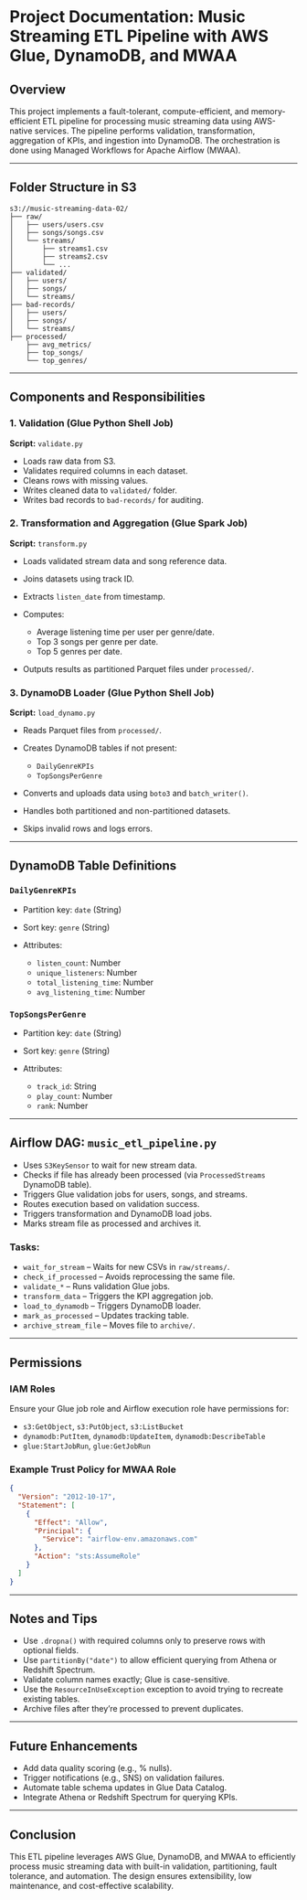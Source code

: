 # Project Documentation: Music Streaming ETL Pipeline with AWS Glue, DynamoDB, and MWAA

## Overview

This project implements a fault-tolerant, compute-efficient, and memory-efficient ETL pipeline for processing music streaming data using AWS-native services. The pipeline performs validation, transformation, aggregation of KPIs, and ingestion into DynamoDB. The orchestration is done using Managed Workflows for Apache Airflow (MWAA).

---

## Folder Structure in S3

```
s3://music-streaming-data-02/
├── raw/
│   ├── users/users.csv
│   ├── songs/songs.csv
│   └── streams/
│       ├── streams1.csv
│       ├── streams2.csv
│       └── ...
├── validated/
│   ├── users/
│   ├── songs/
│   └── streams/
├── bad-records/
│   ├── users/
│   ├── songs/
│   └── streams/
├── processed/
    ├── avg_metrics/
    ├── top_songs/
    └── top_genres/
```

---

## Components and Responsibilities

### 1. Validation (Glue Python Shell Job)

**Script:** `validate.py`

* Loads raw data from S3.
* Validates required columns in each dataset.
* Cleans rows with missing values.
* Writes cleaned data to `validated/` folder.
* Writes bad records to `bad-records/` for auditing.

### 2. Transformation and Aggregation (Glue Spark Job)

**Script:** `transform.py`

* Loads validated stream data and song reference data.
* Joins datasets using track ID.
* Extracts `listen_date` from timestamp.
* Computes:

  * Average listening time per user per genre/date.
  * Top 3 songs per genre per date.
  * Top 5 genres per date.
* Outputs results as partitioned Parquet files under `processed/`.

### 3. DynamoDB Loader (Glue Python Shell Job)

**Script:** `load_dynamo.py`

* Reads Parquet files from `processed/`.
* Creates DynamoDB tables if not present:

  * `DailyGenreKPIs`
  * `TopSongsPerGenre`
* Converts and uploads data using `boto3` and `batch_writer()`.
* Handles both partitioned and non-partitioned datasets.
* Skips invalid rows and logs errors.

---

## DynamoDB Table Definitions

### `DailyGenreKPIs`

* Partition key: `date` (String)
* Sort key: `genre` (String)
* Attributes:

  * `listen_count`: Number
  * `unique_listeners`: Number
  * `total_listening_time`: Number
  * `avg_listening_time`: Number

### `TopSongsPerGenre`

* Partition key: `date` (String)
* Sort key: `genre` (String)
* Attributes:

  * `track_id`: String
  * `play_count`: Number
  * `rank`: Number

---

## Airflow DAG: `music_etl_pipeline.py`

* Uses `S3KeySensor` to wait for new stream data.
* Checks if file has already been processed (via `ProcessedStreams` DynamoDB table).
* Triggers Glue validation jobs for users, songs, and streams.
* Routes execution based on validation success.
* Triggers transformation and DynamoDB load jobs.
* Marks stream file as processed and archives it.

### Tasks:

* `wait_for_stream` – Waits for new CSVs in `raw/streams/`.
* `check_if_processed` – Avoids reprocessing the same file.
* `validate_*` – Runs validation Glue jobs.
* `transform_data` – Triggers the KPI aggregation job.
* `load_to_dynamodb` – Triggers DynamoDB loader.
* `mark_as_processed` – Updates tracking table.
* `archive_stream_file` – Moves file to `archive/`.

---

## Permissions

### IAM Roles

Ensure your Glue job role and Airflow execution role have permissions for:

* `s3:GetObject`, `s3:PutObject`, `s3:ListBucket`
* `dynamodb:PutItem`, `dynamodb:UpdateItem`, `dynamodb:DescribeTable`
* `glue:StartJobRun`, `glue:GetJobRun`

### Example Trust Policy for MWAA Role

```json
{
  "Version": "2012-10-17",
  "Statement": [
    {
      "Effect": "Allow",
      "Principal": {
        "Service": "airflow-env.amazonaws.com"
      },
      "Action": "sts:AssumeRole"
    }
  ]
}
```

---

## Notes and Tips

* Use `.dropna()` with required columns only to preserve rows with optional fields.
* Use `partitionBy("date")` to allow efficient querying from Athena or Redshift Spectrum.
* Validate column names exactly; Glue is case-sensitive.
* Use the `ResourceInUseException` exception to avoid trying to recreate existing tables.
* Archive files after they’re processed to prevent duplicates.

---

## Future Enhancements

* Add data quality scoring (e.g., % nulls).
* Trigger notifications (e.g., SNS) on validation failures.
* Automate table schema updates in Glue Data Catalog.
* Integrate Athena or Redshift Spectrum for querying KPIs.

---

## Conclusion

This ETL pipeline leverages AWS Glue, DynamoDB, and MWAA to efficiently process music streaming data with built-in validation, partitioning, fault tolerance, and automation. The design ensures extensibility, low maintenance, and cost-effective scalability.
